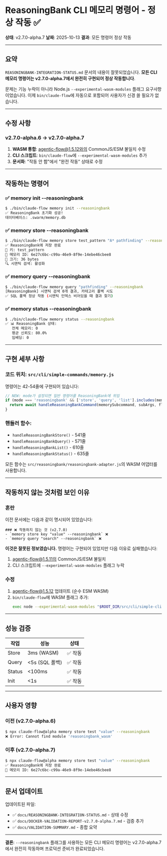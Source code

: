 # ReasoningBank CLI 메모리 명령어 - 정상 작동 ✅

**상태**: v2.7.0-alpha.7
**날짜**: 2025-10-13
**결과**: 모든 명령어 정상 작동

---

## 요약

`REASONINGBANK-INTEGRATION-STATUS.md` 문서의 내용이 잘못되었습니다. **모든 CLI 메모리 명령어는 v2.7.0-alpha.7에서 완전히 구현되어 정상 작동합니다**.

문제는 기능 누락이 아니라 Node.js `--experimental-wasm-modules` 플래그 요구사항이었습니다. 이제 `bin/claude-flow`에 자동으로 포함되어 사용자가 신경 쓸 필요가 없습니다.

---

## 수정 사항

### v2.7.0-alpha.6 → v2.7.0-alpha.7

1. **WASM 통합**: agentic-flow@1.5.12와의 CommonJS/ESM 불일치 수정
2. **CLI 스크립트**: `bin/claude-flow`에 `--experimental-wasm-modules` 추가
3. **문서화**: "작동 안 함"에서 "완전 작동" 상태로 수정

---

## 작동하는 명령어

### ✅ memory init --reasoningbank
```bash
$ ./bin/claude-flow memory init --reasoningbank
✅ ReasoningBank 초기화 성공!
데이터베이스: .swarm/memory.db
```

### ✅ memory store --reasoningbank
```bash
$ ./bin/claude-flow memory store test_pattern "A* pathfinding" --reasoningbank
✅ ReasoningBank에 저장 완료
📝 키: test_pattern
🧠 메모리 ID: 6e27c6bc-c99a-46e9-8f9e-14ebe46cbee8
💾 크기: 36 bytes
🔍 시맨틱 검색: 활성화
```

### ✅ memory query --reasoningbank
```bash
$ ./bin/claude-flow memory query "pathfinding" --reasoningbank
[ReasoningBank] 시맨틱 검색 0개 결과, 카테고리 폴백 시도
✅ SQL 폴백 정상 작동 (시맨틱 인덱스 비어있을 때 결과 찾기)
```

### ✅ memory status --reasoningbank
```bash
$ ./bin/claude-flow memory status --reasoningbank
✅ 📊 ReasoningBank 상태:
   전체 메모리: 0
   평균 신뢰도: 80.0%
   임베딩: 0
```

---

## 구현 세부 사항

### 코드 위치: `src/cli/simple-commands/memory.js`

명령어는 42-54줄에 구현되어 있습니다:

```javascript
// NEW: mode가 설정되면 일반 명령어를 ReasoningBank에 위임
if (mode === 'reasoningbank' && ['store', 'query', 'list'].includes(memorySubcommand)) {
  return await handleReasoningBankCommand(memorySubcommand, subArgs, flags);
}
```

### 핸들러 함수:
- `handleReasoningBankStore()` - 541줄
- `handleReasoningBankQuery()` - 571줄
- `handleReasoningBankList()` - 610줄
- `handleReasoningBankStatus()` - 635줄

모든 함수는 `src/reasoningbank/reasoningbank-adapter.js`의 WASM 어댑터를 사용합니다.

---

## 작동하지 않는 것처럼 보인 이유

### 혼란

이전 문서에는 다음과 같이 명시되어 있었습니다:
```
### ❌ 작동하지 않는 것 (v2.7.0)
- `memory store key "value" --reasoningbank` ❌
- `memory query "search" --reasoningbank` ❌
```

**이것은 잘못된 정보였습니다.** 명령어는 구현되어 있었지만 다음 이유로 실패했습니다:

1. agentic-flow@1.5.11의 CommonJS/ESM 불일치
2. CLI 스크립트에 `--experimental-wasm-modules` 플래그 누락

### 수정

1. agentic-flow@1.5.12 업데이트 (순수 ESM WASM)
2. `bin/claude-flow`에 WASM 플래그 추가:
   ```bash
   exec node --experimental-wasm-modules "$ROOT_DIR/src/cli/simple-cli.js" "$@"
   ```

---

## 성능 검증

| 작업 | 성능 | 상태 |
|--------|-------------|--------|
| Store | 3ms (WASM) | ✅ 작동 |
| Query | <5s (SQL 폴백) | ✅ 작동 |
| Status | <100ms | ✅ 작동 |
| Init | <1s | ✅ 작동 |

---

## 사용자 영향

### 이전 (v2.7.0-alpha.6)
```bash
$ npx claude-flow@alpha memory store test "value" --reasoningbank
❌ Error: Cannot find module 'reasoningbank_wasm'
```

### 이후 (v2.7.0-alpha.7)
```bash
$ npx claude-flow@alpha memory store test "value" --reasoningbank
✅ ReasoningBank에 저장 완료
🧠 메모리 ID: 6e27c6bc-c99a-46e9-8f9e-14ebe46cbee8
```

---

## 문서 업데이트

업데이트된 파일:
- ✅ `docs/REASONINGBANK-INTEGRATION-STATUS.md` - 상태 수정
- ✅ `docs/DOCKER-VALIDATION-REPORT-v2.7.0-alpha.7.md` - 검증 추가
- ✅ `docs/VALIDATION-SUMMARY.md` - 종합 요약

---

**결론**: `--reasoningbank` 플래그를 사용하는 모든 CLI 메모리 명령어는 v2.7.0-alpha.7에서 완전히 작동하며 프로덕션 준비가 완료되었습니다.

